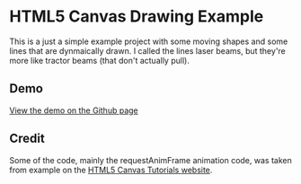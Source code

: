 # HTML5 Canvas Drawing Example

This is a just a simple example project with some moving shapes and some lines that are dynmaically drawn.  I called the lines laser beams, but they're more like tractor beams (that don't actually pull).

## Demo

[View the demo on the Github page](http://jbubriski.github.io/HTML5-Laser-Beams/src/index.htm)

## Credit

Some of the code, mainly the requestAnimFrame animation code, was taken from example on the [HTML5 Canvas Tutorials website](http://www.html5canvastutorials.com).
